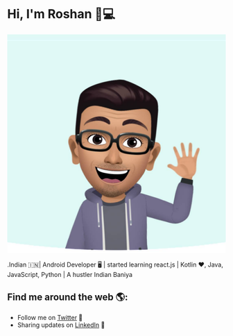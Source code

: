 # Hi, I'm Roshan 👋💻
<img src="https://github.com/Aaarke/Aaarke/blob/master/106175330_2996691820447811_5663645525588647653_o.jpg" alt="banner that says Roshan  -
 software engineer">

.Indian 🇮🇳| Android Developer 🖥️ | started learning react.js | 
Kotlin ♥️, Java, JavaScript, Python | A hustler Indian Baniya


## Find me around the web 🌎:
- Follow me on <a href="https://twitter.com/roshan_aaarke">Twitter</a> 🏓
- Sharing updates on <a href="https://www.linkedin.com/in/aaarke/">LinkedIn</a> 💼
